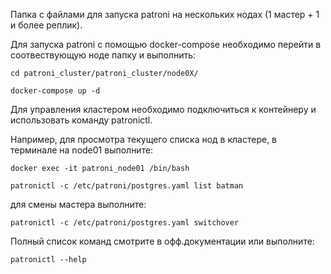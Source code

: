 Папка с файлами для запуска patroni на нескольких нодах (1 мастер + 1 и более реплик).

Для запуска patroni с помощью docker-compose необходимо перейти в соотвествующую ноде папку и выполнить:

`cd patroni_cluster/patroni_cluster/node0X/`

`docker-compose up -d`

Для управления кластером необходимо подключиться к контейнеру и использовать команду patronictl.

Например, для просмотра текущего списка нод в кластере, в терминале на node01 выполните:

`docker exec -it patroni_node01 /bin/bash`

`patronictl -c /etc/patroni/postgres.yaml list batman`

для смены мастера выполните:

`patronictl -c /etc/patroni/postgres.yaml switchover`

Полный список команд смотрите в офф.документации или выполните:

`patronictl --help`
